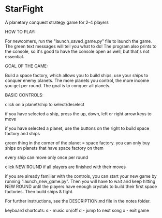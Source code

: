 # StarFight
A planetary conquest strategy game for 2-4 players


HOW TO PLAY:

For newcomers, run the "launch_saved_game.py" file to launch the game. The green text messages will tell you what to do! The program also prints to the console, so it's good to have the console open as well, but that's not essential.


GOAL OF THE GAME:

Build a space factory, which allows you to build ships, use your ships to conquer enemy planets. The more planets you control, the more income you get per round. The goal is to conquer all planets.


BASIC CONTROLS:

click on a planet/ship to select/deselect

if you have selected a ship, press the up, down, left or right arrow keys to move

if you have selected a planet, use the buttons on the right to build space factory and ships

green thing in the corner of the planet = space factory. you can only buy ships on planets that have space factory on them

every ship can move only once per round

click NEW ROUND if all players are finished with their moves

if you are already familiar with the controls, you can start your new game by running "launch_new_game.py". Then you will have to wait and keep hitting NEW ROUND until the players have enough crystals to build their first space factories. Then build ships & fight.


For further instructions, see the DESCRIPTION.md file in the notes folder.


keyboard shortcuts:
s - music on/off
d - jump to next song
x - exit game
